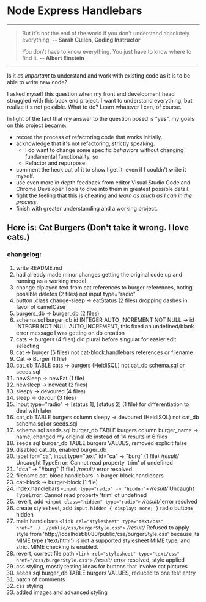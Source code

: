 
# Node Express Handlebars

- - -

> But it's not the end of the world if you don't understand absolutely everything.
__-- Sarah Cullen, Coding Instructor__
>
> You don’t have to know everything. You just have to know where to find it.
__-- Albert Einstein__
>
- - -

Is it _as important_ to understand and work with existing code as it is to be able to write new code?

I asked myself this question when my front end development head struggled with this back end project. I want to understand everything, but realize it's not possible. What to do? Learn whatever I can, of course.

In light of the fact that my answer to the question posed is "yes", my goals on this project became:
  * record the process of refactoring code that works initially.
  * acknowledge that it's not refactoring, strictly speaking.
    * I do want to change some specific _behaviors_ without changing fundamental functionality, so
    * Refactor and repurpose.
  * comment the heck out of it to show I get it, even if I couldn't write it myself.
  * use even more in depth feedback from editor Visual Studio Code and Chrome Developer Tools to dive into them in greatest possible detail.
  * fight the feeling that this is cheating and _learn as much as I can in the process_.
  * finish with greater understanding and a working project.

## Here is: Cat Burgers (Don't take it wrong. I love cats.)

### changelog:

1. write README.md
1. had already made minor changes getting the original code up and running as a working model
1. change diplayed text from cat references to burger references, noting possible deletes (2 files) not input type="radio"
1. button .class change-sleep -> eatStatus (2 files) dropping dashes in favor of camelCase
1. burgers_db -> burger_db (2 files)
1. schema.sql burger_db id INTEGER AUTO_INCREMENT NOT NULL -> id INTEGER NOT NULL AUTO_INCREMENT, this fixed an undefined/blank error message I was getting on db creation
1. cats -> burgers (4 files) did plural before singular for easier edit selecting
1. cat -> burger (5 files) not cat-block.handlebars references or filename
1. Cat -> Burger (1 file)
1. cat_db TABLE cats -> burgers (HeidiSQL) not cat_db schema.sql or seeds.sql
1. newSleep -> newEat (1 file)
1. newsleep -> neweat (2 files)
1. sleepy -> devoured (4 files)
1. sleep -> devour (3 files)
1. input type="radio" -> [status 1], [status 2] (1 file) for differentiation to deal with later
1. cat_db TABLE burgers column sleepy -> devoured (HeidiSQL) not cat_db schema.sql or seeds.sql
1. schema.sql seeds.sql burger_db TABLE burgers column burger_name -> name, changed my original db instead of 14 results in 6 files
1. seeds.sql burger_db TABLE burgers VALUES, removed explicit false
1. disabled cat_db, enabled burger_db
1. label for="ca", input type="text" id="ca" -> "burg" (1 file) _/result/_ Uncaught TypeError: Cannot read property 'trim' of undefined
1. "#ca" -> "#burg" (1 file) _/result/_ error resolved
1. filename cat-block.handlebars -> burger-block.handlebars
1. cat-block -> burger-block (1 file)
1. index.handlebars `<input type="radio" -> "hidden">` _/result/_ Uncaught TypeError: Cannot read property 'trim' of undefined
1. revert, add `<input class="hidden" type="radio">` _/result/_ error resolved
1. create stylesheet, add `input.hidden { display: none; }` radio buttons hidden
1. main.handlebars `<link rel="stylesheet" type="text/css" href="../../public/css/burgerStyle.css">` _/result/_ Refused to apply style from 'http://localhost:8080/public/css/burgerStyle.css' because its MIME type ('text/html') is not a supported stylesheet MIME type, and strict MIME checking is enabled.
1. revert, correct file path `<link rel="stylesheet" type="text/css" href="/css/burgerStyle.css">` _/result/_ error resolved, style applied
1. css styling, mostly testing ideas for buttons that involve cat pictures
1. seeds.sql burger_db TABLE burgers VALUES, reduced to one test entry
1. batch of comments
1. css styling
1. added images and advanced styling


